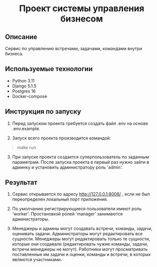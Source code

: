 <h1 align="center">Проект системы управления бизнесом</h1>

##  Описание ##

Сервис по управлению встречами, задачами, командами внутри бизнеса.


##  Используемые технологии ##

- Python 3.11
- Django 5.1.5
- Postgres 16
- Docker-compose


##  Инструкция по запуску ##

1. Перед запуском проекта требуется создать файл .env на основе .env.example.

2. Запуск всего проекта производится командой:

> make run

3. При запуске проекта создается суперпользователь по заданным параметрам. После запуска проекта в первый раз нужно зайти в админку и установить администратору роль 'admin'.


##  Результат ##

1. Сервис открывается по адресу http://127.0.0.1:8008/ , если не был переопределен локальный порт приложения.

2. По умолчанию регистрирующиеся пользователи имеют роль 'worker'. Простановкой ролей 'manager' занимаются администраторы.

3. Менеджеры и админы могут создавать встречи, команды, задачи, оценивать задачи. Администраторы могут редактировать все сущности.
Менеджеры могут редактировать только те сущности, которые они создавали (редактировать чужие команды, задачи, встречи менеджеры не могут).
Работники могут просматривать поставленные им задачи и оценки, команды и встречи, в которых являются участниками.